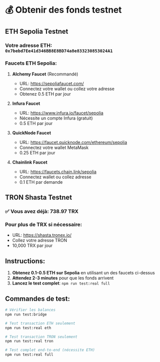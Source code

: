 # 💰 Obtenir des fonds testnet

## ETH Sepolia Testnet

### Votre adresse ETH: `0x7bebd7Ee41d346BB8E8BD74a8e833230853024A1`

### Faucets ETH Sepolia:

1. **Alchemy Faucet** (Recommandé)
   - URL: https://sepoliafaucet.com/
   - Connectez votre wallet ou collez votre adresse
   - Obtenez 0.5 ETH par jour

2. **Infura Faucet**
   - URL: https://www.infura.io/faucet/sepolia
   - Nécessite un compte Infura (gratuit)
   - 0.5 ETH par jour

3. **QuickNode Faucet**
   - URL: https://faucet.quicknode.com/ethereum/sepolia
   - Connectez votre wallet MetaMask
   - 0.25 ETH par jour

4. **Chainlink Faucet**
   - URL: https://faucets.chain.link/sepolia
   - Connectez wallet ou collez adresse
   - 0.1 ETH par demande

## TRON Shasta Testnet

### ✅ Vous avez déjà: 738.97 TRX

### Pour plus de TRX si nécessaire:
- URL: https://shasta.tronex.io/
- Collez votre adresse TRON
- 10,000 TRX par jour

## Instructions:

1. **Obtenez 0.1-0.5 ETH sur Sepolia** en utilisant un des faucets ci-dessus
2. **Attendez 2-3 minutes** pour que les fonds arrivent
3. **Lancez le test complet**: `npm run test:real full`

## Commandes de test:

```bash
# Vérifier les balances
npm run test:bridge

# Test transaction ETH seulement
npm run test:real eth

# Test transaction TRON seulement  
npm run test:real tron

# Test complet end-to-end (nécessite ETH)
npm run test:real full
```